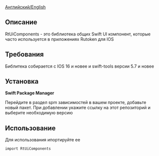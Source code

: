 [Английский/English](README.md) 

## Описание
RtUiComponents - это библиотека общих Swift UI компонент, которые часто используется в приложениях Rutoken для IOS

## Требования
Библитека собирается с IOS 16 и новее и swift-tools версии 5.7 и новее

## Установка
**Swift Package Manager**

Перейдите в раздел spm зависимостей в вашем проекте, добавьте новый пакет. 
При добавлении укажите ссылку на этот репозиторий и выберите необходимую версию

## Использование
Для использования ипортируйте ее
```bash
import RtUiComponents
```